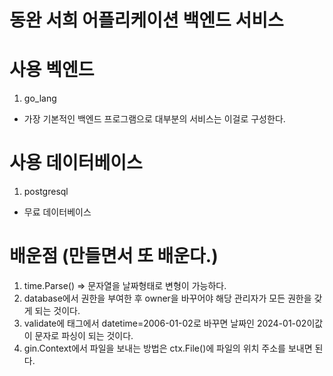 # 동완 서희 어플리케이션 백엔드 서비스 

# 사용 벡엔드 
1. go_lang 

- 가장 기본적인 백엔드 프로그램으로 대부분의 서비스는 이걸로 구성한다. 


# 사용 데이터베이스 
1. postgresql 

- 무료 데이터베이스

# 배운점 (만들면서 또 배운다.)

1. time.Parse() 
=> 문자열을 날짜형태로 변형이 가능하다.
2. database에서 권한을 부여한 후 owner을 바꾸어야 해당 관리자가 모든 권한을 갖게 되는 것이다.
3. validate에 태그에서 datetime=2006-01-02로 바꾸면 날짜인 2024-01-02이값이 문자로 파싱이 되는 것이다.
4. gin.Context에서 파일을 보내는 방법은 ctx.File()에 파일의 위치 주소를 보내면 된다.